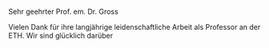 
Sehr geehrter Prof. em. Dr. Gross

Vielen Dank für ihre langjährige leidenschaftliche Arbeit als Professor an der ETH. Wir sind glücklich darüber